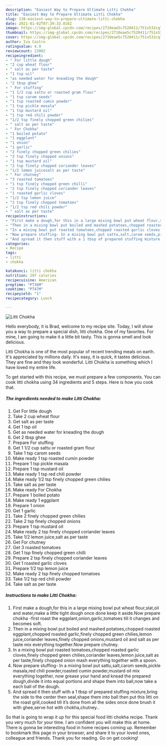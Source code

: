 ```yaml
---
description: "Easiest Way to Prepare Ultimate Litti Chokha"
title: "Easiest Way to Prepare Ultimate Litti Chokha"
slug: 138-easiest-way-to-prepare-ultimate-litti-chokha
date: 2021-01-02T07:39:33.816Z
image: https://img-global.cpcdn.com/recipes/2710eae5c7520411/751x532cq70/litti-chokha-recipe-main-photo.jpg
thumbnail: https://img-global.cpcdn.com/recipes/2710eae5c7520411/751x532cq70/litti-chokha-recipe-main-photo.jpg
cover: https://img-global.cpcdn.com/recipes/2710eae5c7520411/751x532cq70/litti-chokha-recipe-main-photo.jpg
author: Iva Castro
ratingvalue: 4.9
reviewcount: 23002
recipeingredient:
- " For little dough"
- "2 cup wheat flour"
- " salt as per taste"
- "1 tsp oil"
- "as needed water for kneading the dough"
- "2 tbsp ghee"
- " For stuffing"
- "1 1/2 cup sattu or roasted gram flour"
- "1 tsp carom seeds"
- "1 tsp roasted cumin powder"
- "1 tsp pickle masala"
- "1 tsp mustard oil"
- "1 tsp red chili powder"
- "1/2 tsp finely chopped green chilies"
- " salt as per taste"
- " For Chokha"
- "1 boiled potato"
- "1 eggplant"
- "1 onion"
- "1 garlic"
- "2 finely chopped green chilies"
- "2 tsp finely chopped onions"
- "1 tsp mustard oil"
- "2 tsp finely chopped coriander leaves"
- "1/2 lemon juicesalt as per taste"
- " For chutney"
- "3 roasted tomatoes"
- "1 tsp finely chopped green chilli"
- "2 tsp finely chopped coriander leaves"
- "1 roasted garlic cloves"
- "1/2 tsp lemon juice"
- "2 tsp finely chopped tomatoes"
- "1/2 tsp red chili powder"
- " salt as per taste"
recipeinstructions:
- "First make a dough,for this in a large mixing bowl put wheat flour,slat,oil and water,make a little tight dough once done keep it aside.Now prepare chokha -first roast the eggplant,onion,garlic,tomatoes till it changes and becomes soft."
- "Then in a mixing bowl put boiled and mashed potatoes,chopped roasted eggplant,chopped roasted garlic,finely chopped green chilies,lemon juice,coriander leaves,finely chopped onions,mustard oil and salt as per taste mix everything together.Now prepare chutney."
- "In a mixing bowl put roasted tomatoes,chopped roasted garlic cloves,finely chopped green chilies,coriander leaves,lemon juice,salt as per taste,finely chopped onion mash everything together with a spoon."
- "Now prepare stuffing- In a mixing bowl put sattu,salt,carom seeds,pickle masala,red chili powder,roasted cumin powder,mustard oil mix everything together, now grease your hand and knead the prepared dough,divide it into equal portions and shape them into ball,now take a each ball of the dough."
- "And spread it then stuff with a 1 tbsp of prepared stuffing mixture,bring the side to the center then seal,shape them into ball then put this litti on the roast grill,cooked till it’s done from all the sides once done brush it with ghee,serve hot with chokha,chutney.."
categories:
- Recipe
tags:
- litti
- chokha

katakunci: litti chokha 
nutrition: 297 calories
recipecuisine: American
preptime: "PT36M"
cooktime: "PT47M"
recipeyield: "1"
recipecategory: Lunch

---
```



![Litti Chokha](https://img-global.cpcdn.com/recipes/2710eae5c7520411/751x532cq70/litti-chokha-recipe-main-photo.jpg)

Hello everybody, it is Brad, welcome to my recipe site. Today, I will show you a way to prepare a special dish, litti chokha. One of my favorites. For mine, I am going to make it a little bit tasty. This is gonna smell and look delicious.

Litti Chokha is one of the most popular of recent trending meals on earth. It's appreciated by millions daily. It's easy, it is quick, it tastes delicious. They are fine and they look wonderful. Litti Chokha is something which I have loved my entire life.




To get started with this recipe, we must prepare a few components. You can cook litti chokha using 34 ingredients and 5 steps. Here is how you cook that.

<!--inarticleads1-->

##### The ingredients needed to make Litti Chokha:

1. Get  For little dough
1. Take 2 cup wheat flour
1. Get  salt as per taste
1. Get 1 tsp oil
1. Get as needed water for kneading the dough
1. Get 2 tbsp ghee
1. Prepare  For stuffing
1. Get 1 1/2 cup sattu or roasted gram flour
1. Take 1 tsp carom seeds
1. Make ready 1 tsp roasted cumin powder
1. Prepare 1 tsp pickle masala
1. Prepare 1 tsp mustard oil
1. Make ready 1 tsp red chili powder
1. Make ready 1/2 tsp finely chopped green chilies
1. Take  salt as per taste
1. Make ready  For Chokha
1. Prepare 1 boiled potato
1. Make ready 1 eggplant
1. Prepare 1 onion
1. Get 1 garlic
1. Take 2 finely chopped green chilies
1. Take 2 tsp finely chopped onions
1. Prepare 1 tsp mustard oil
1. Make ready 2 tsp finely chopped coriander leaves
1. Take 1/2 lemon juice,salt as per taste
1. Get  For chutney
1. Get 3 roasted tomatoes
1. Get 1 tsp finely chopped green chilli
1. Prepare 2 tsp finely chopped coriander leaves
1. Get 1 roasted garlic cloves
1. Prepare 1/2 tsp lemon juice
1. Make ready 2 tsp finely chopped tomatoes
1. Take 1/2 tsp red chili powder
1. Take  salt as per taste




<!--inarticleads2-->

##### Instructions to make Litti Chokha:

1. First make a dough,for this in a large mixing bowl put wheat flour,slat,oil and water,make a little tight dough once done keep it aside.Now prepare chokha -first roast the eggplant,onion,garlic,tomatoes till it changes and becomes soft.
1. Then in a mixing bowl put boiled and mashed potatoes,chopped roasted eggplant,chopped roasted garlic,finely chopped green chilies,lemon juice,coriander leaves,finely chopped onions,mustard oil and salt as per taste mix everything together.Now prepare chutney.
1. In a mixing bowl put roasted tomatoes,chopped roasted garlic cloves,finely chopped green chilies,coriander leaves,lemon juice,salt as per taste,finely chopped onion mash everything together with a spoon.
1. Now prepare stuffing- In a mixing bowl put sattu,salt,carom seeds,pickle masala,red chili powder,roasted cumin powder,mustard oil mix everything together, now grease your hand and knead the prepared dough,divide it into equal portions and shape them into ball,now take a each ball of the dough.
1. And spread it then stuff with a 1 tbsp of prepared stuffing mixture,bring the side to the center then seal,shape them into ball then put this litti on the roast grill,cooked till it’s done from all the sides once done brush it with ghee,serve hot with chokha,chutney..




So that is going to wrap it up for this special food litti chokha recipe. Thank you very much for your time. I am confident you will make this at home. There is gonna be interesting food in home recipes coming up. Remember to bookmark this page in your browser, and share it to your loved ones, colleague and friends. Thank you for reading. Go on get cooking!

